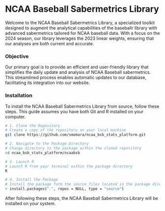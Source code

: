 # NCAA Baseball Sabermetrics Library

Welcome to the NCAA Baseball Sabermetrics Library, a specialized toolkit designed to augment the analytical capabilities of the baseballr library with advanced sabermetrics tailored for NCAA baseball data. With a focus on the 2024 season, our library leverages the 2023 linear weights, ensuring that our analyses are both current and accurate.

### Objective

Our primary goal is to provide an efficient and user-friendly library that simplifies the daily update and analysis of NCAA Baseball sabermetrics. This streamlined process enables automatic updates to our database, facilitating its integration into our website.

### Installation

To install the NCAA Baseball Sabermetrics Library from source, follow these steps. This guide assumes you have both Git and R installed on your computer.

```bash
# 1. Clone the Repository
# Create a copy of the repository on your local machine
git clone https://github.com/smomara/ncaa_bsb_stats_platform.git

# 2. Navigate to the Package Directory
# Change directory to the package within the cloned repository
cd ncaa_bsb_stats_platform/ncaabsb

# 3. Launch R
# Launch R from your terminal within the package directory
R

# 4. Install the Package
# Install the package form the source files located in the package directory
> install.packages(".", repos = NULL, type = "source")
```

After following these steps, the NCAA Baseball Sabermetrics Library will be installed on your system.